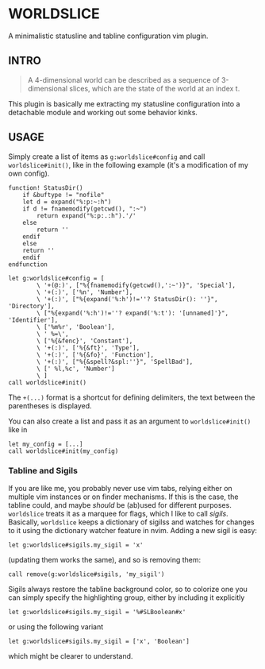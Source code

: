 # WORLDSLICE

A minimalistic statusline and tabline configuration vim plugin.

## INTRO

> A 4-dimensional world can be described as a sequence of 3-dimensional
slices, which are the state of the world at an index t.

This plugin is basically me extracting my statusline configuration into a
detachable module and working out some behavior kinks.

## USAGE

Simply create a list of items as `g:worldslice#config` and call
`worldslice#init()`, like in the following example (it's a modification of my
own config).

~~~ vim
function! StatusDir()
    if &buftype != "nofile"
	let d = expand("%:p:~:h")
	if d != fnamemodify(getcwd(), ":~")
	    return expand("%:p:.:h").'/'
	else
	    return ''
	endif
    else
	return ''
    endif
endfunction

let g:worldslice#config = [
	    \ '+(@:)', ["%{fnamemodify(getcwd(),':~')}", 'Special'],
	    \ '+(:)', ['%n', 'Number'],
	    \ '+(:)', ["%{expand('%:h')!=''? StatusDir(): ''}", 'Directory'],
	    \ ["%{expand('%:h')!=''? expand('%:t'): '[unnamed]'}", 'Identifier'],
	    \ ['%m%r', 'Boolean'],
	    \ ' %=\',
	    \ ['%{&fenc}', 'Constant'],
	    \ '+(:)', ['%{&ft}', 'Type'],
	    \ '+(:)', ['%{&fo}', 'Function'],
	    \ '+(:)', ["%{&spell?&spl:''}", 'SpellBad'],
	    \ [' %l,%c', 'Number']
	    \ ]
call worldslice#init()
~~~

The `+(...)` format is a shortcut for defining delimiters, the text between the
parentheses is displayed.

You can also create a list and pass it as an argument to `worldslice#init()`
like in

~~~ vim
let my_config = [...]
call worldslice#init(my_config)
~~~

### Tabline and Sigils

If you are like me, you probably never use vim tabs, relying either on multiple
vim instances or on finder mechanisms. If this is the case, the tabline could,
and maybe *should* be (ab)used for different purposes. `worldslice` treats it
as a marquee for flags, which I like to call *sigils*. Basically, `worldslice`
keeps a dictionary of sigilss and watches for changes to it using the
dictionary watcher feature in nvim. Adding a new sigil is easy:

``` vim
let g:worldslice#sigils.my_sigil = 'x'
```

(updating them works the same), and so is removing them:

``` vim
call remove(g:worldslice#sigils, 'my_sigil')
```

Sigils always restore the tabline background color, so to colorize one you can
simply specify the highlighting group, either by including it explicitly

``` vim
let g:worldslice#sigils.my_sigil = '%#SLBoolean#x'

```

or using the following variant

``` vim
let g:worldslice#sigils.my_sigil = ['x', 'Boolean']

```

which might be clearer to understand.
